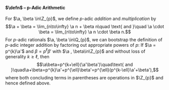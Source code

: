 #### $\defn$ – p-Adic Arithmetic
For $\a, \beta \in\Z_{p}$, we define $p$-adic *addition* and *multiplication* by 
$$\a + \beta = \lim_{n\to\infty} \a n + \beta n\quad \text{ and }\quad \a \cdot \beta = \lim_{n\to\infty} \a n \cdot \beta n.$$
For $p$-adic rationals $\a, \beta \in\Q_{p}$, we can bootstrap the definition of $p$-adic integer addition by factoring out appropriate powers of $p$: If $\a = p^{k}\a'$ and $\beta = p^{\ell}\beta'$ with $\a , \beta\in\Z_{p}$ and without loss of generality $k \geq \ell$, then 
$$\a\beta=p^{k+\ell}(\a'\beta')\quad\text{ and }\quad\a+\beta=p^{k}\a'+p^{\ell}\beta'=p^{\ell}(p^{k-\ell}\a'+\beta'),$$
where both concluding terms in parentheses are operations in $\Z_{p}$ and hence 
defined above.